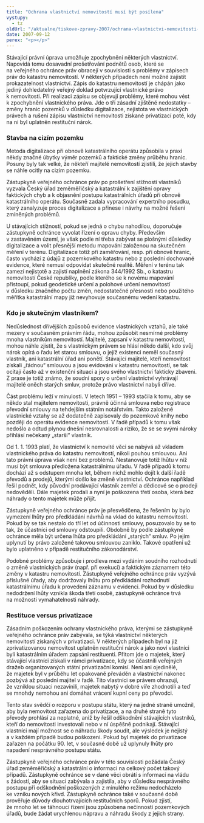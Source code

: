 ```yaml
---
title: "Ochrana vlastnictví nemovitostí musí být posílena"
vystupy:
  - tz
oldUrl: "/aktualne/tiskove-zpravy-2007/ochrana-vlastnictvi-nemovitosti-musi-byt-posilena"
date: 2007-09-12
perex: "<p></p>"
---
```


<!-- imported from the old website -->

<p class="Normln-web">Stávající právní úprava umožňuje zpochybnění některých vlastnictví. Napovídá tomu dosavadní prošetřování podnětů osob, které se na veřejného ochránce práv obracejí v souvislosti s problémy v zápisech práv do katastru nemovitostí. V některých případech není možné zajistit prokazatelnost vlastnictví. Zápis do katastru nemovitostí je chápán jako jediný dohledatelný veřejný doklad potvrzující vlastnické právo k nemovitosti. Při realizaci zápisu se objevují problémy, které mohou vést k zpochybnění vlastnického práva. Jde o tři zásadní zjištěné nedostatky – změny hranic pozemků v důsledku digitalizace, nejistota ve vlastnických právech a rušení zápisu vlastnictví nemovitosti získané privatizací poté, kdy na ni byl uplatněn restituční nárok.</p><h3 class="Nadpis2">Stavba na cizím pozemku</h3><p class="Normln-web">Metoda digitalizace při obnově katastrálního operátu způsobila v praxi někdy značné úbytky výměr pozemků a faktické změny průběhu hranic. Posuny byly tak velké, že někteří majitelé nemovitostí zjistili, že jejich stavby se náhle ocitly na cizím pozemku.</p><p class="Normln-web">Zástupkyně veřejného ochránce práv po prošetření stížností vlastníků vyzvala Český úřad zeměměřičský a katastrální k zajištění opravy faktických chyb a k objasnění postupu katastrálních úřadů při obnově katastrálního operátu. Současně zadala vypracování expertního posudku, který zanalyzuje proces digitalizace a přinese i návrhy na možné řešení zmíněných problémů.</p><p class="Normln-web">U stávajících stížností, pokud se jedná o chybu nahodilou, doporučuje zástupkyně ochránce vyvolat řízení o opravu chyby. Především v zastavěném území, je však podle ní třeba zabývat se plošnými důsledky digitalizace a volit přesnější metodu mapování založenou na skutečném měření v terénu. Digitalizace totiž při zaměřování, resp. při obnově hranic, často vychází z údajů z pozemkového katastru nebo z poslední dochované evidence, které nemusí odpovídat skutečné realitě. Měření v terénu tak zamezí nejistotě a zajistí naplnění zákona 344/1992 Sb., o katastru nemovitostí České republiky, podle kterého se k novému mapování přistoupí, pokud geodetické určení a polohové určení nemovitostí v důsledku značného počtu změn, nedostatečné přesnosti nebo použitého měřítka katastrální mapy již nevyhovuje současnému vedení katastru.</p><h3 class="Nadpis2">Kdo je skutečným vlastníkem?</h3><p class="Normln-web">Nedůslednost dřívějších způsobů evidence vlastnických vztahů, ale také mezery v současném právním řádu, mohou způsobit nesmírné problémy mnoha vlastníkům nemovitostí. Majitelé, zapsaní v katastru nemovitostí, mohou náhle zjistit, že s vlastnickým právem se hlásí někdo další, kdo svůj nárok opírá o řadu let starou smlouvu, o jejíž existenci neměl současný vlastník, ani katastrální úřad ani ponětí. Stávající majitelé, kteří nemovitost získali „řádnou“ smlouvou a jsou evidováni v katastru nemovitostí, se tak ocitají často až v existenční situaci a jsou svého vlastnictví fakticky zbaveni. Z praxe je totiž známo, že soudní spory o určení vlastnictví vyhrávají majitelé oněch starých smluv, protože právo vlastnictví nabyli dříve.</p><p class="Normln-web">Část problému leží v minulosti. V letech 1951 – 1993 stačila k tomu, aby se někdo stal majitelem nemovitosti, právně účinná smlouva nebo registrace převodní smlouvy na tehdejším státním notářstvím. Takto založené vlastnické vztahy se až dodatečně zapisovaly do pozemkové knihy nebo později do operátu evidence nemovitostí. V řadě případů k tomu však nedošlo a odtud plynou dnešní nesrovnalosti a riziko, že se se svými nároky přihlásí nečekaný „starší“ vlastník.</p><p class="Normln-web">Od 1. 1. 1993 platí, že vlastnictví k nemovité věci se nabývá až vkladem vlastnického práva do katastru nemovitostí, nikoli pouhou smlouvou. Ani tato právní úprava však není bez problémů. Nestanovuje totiž lhůtu v níž musí být smlouva předložena katastrálnímu úřadu. V řadě případů k tomu dochází až s odstupem mnoha let, během nichž mohlo dojít k další řadě převodů a prodejů, kterými došlo ke změně vlastnictví. Ochránce například řešil podnět, kdy původní prodávající vlastník zemřel a dědicové se o prodeji nedověděli. Dále majetek prodali a nyní je poškozena třetí osoba, která bez náhrady o tento majetek může přijít.</p><p class="Normln-web">Zástupkyně veřejného ochránce práv je přesvědčena, že řešením by bylo vymezení lhůty pro předkládání návrhů na vklad do katastru nemovitostí. Pokud by se tak nestalo do tří let od účinnosti smlouvy, posuzovalo by se to tak, že účastníci od smlouvy odstoupili. Obdobně by podle zástupkyně ochránce měla být určena lhůta pro předkládání „starých“ smluv. Po jejím uplynutí by právo založené takovou smlouvou zaniklo. Takové opatření už bylo uplatněno v případě restitučního zákonodárství.</p><p class="Normln-web">Podobné problémy způsobuje i prodleva mezi vydáním soudního rozhodnutí o změně vlastnických práv (např. při exekuci) a faktickým záznamem této změny v katastru nemovitostí. Zástupkyně veřejného ochránce práv vyzývá příslušné úřady, aby dodržovaly lhůtu pro předkládání rozhodnutí katastrálnímu úřadu k provedení záznamu v evidenci. Pokud by v důsledku nedodržení lhůty vznikla škoda třetí osobě, zástupkyně ochránce trvá na možnosti vymahatelnosti náhrady.</p><h3 class="Nadpis2">Restituce versus privatizace</h3><p class="Normln-web">Zásadním poškozením ochrany vlastnického práva, kterými se zástupkyně veřejného ochránce práv zabývala, se týká vlastnictví některých nemovitostí získaných v privatizaci. V některých případech byl na již zprivatizovanou nemovitost uplatněn restituční nárok a jako noví vlastníci byli katastrálním úřadem zapsáni restituenti. Přitom jde o majetek, který stávající vlastníci získali v rámci privatizace, kdy se účastnili veřejných dražeb organizovaných státní privatizační komisí. Není ani ojedinělé, že majetek byl v průběhu let opakovaně převáděn a vlastnictví nakonec pozbývá až poslední majitel v řadě. Tito vlastníci se právem ohrazují, že vzniklou situaci nezavinili, majetek nabytý v dobré víře zhodnotili a teď se mnohdy nemohou ani domáhat vrácení kupní ceny po převodci.</p><p class="Normln-web">Tento stav svědčí o rozporu v postupu státu, který na jedné straně umožnil, aby byla nemovitost zařazena do privatizace, a na druhé straně tyto převody prohlásí za neplatné, aniž by řešil odškodnění stávajících vlastníků, kteří do nemovitosti investovali nebo v ní úspěšně podnikají. Stávající vlastníci mají možnost se o náhradu škody soudit, ale výsledek je nejistý a v každém případě budou poškozeni. Pokud byl majetek do privatizace zařazen na počátku 90. let, v současné době už uplynuly lhůty pro napadení nesprávného postupu státu.</p><p class="Normln-web">Zástupkyně veřejného ochránce práv v této souvislosti požádala Český úřad zeměměřičský a katastrální o informaci na celkový počet takový případů. Zástupkyně ochránce se v dané věci obrátí s informací na vládu s žádostí, aby se situací zabývala a zajistila, aby v důsledku nesprávného postupu při odškodnění poškozených z minulého režimu nedocházelo ke vzniku nových křivd. Zástupkyně ochránce také v současné době prověřuje důvody dlouhotrvajících restitučních sporů. Pokud zjistí, že mnoho let se táhnoucí řízení jsou způsobena nečinností pozemkových úřadů, bude žádat urychlenou nápravu a náhradu škody z jejich strany.</p>
